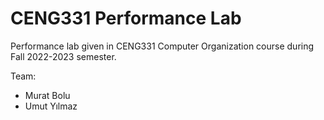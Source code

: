 # CENG331 Performance Lab
Performance lab given in CENG331 Computer Organization course during Fall 2022-2023 semester.

Team:
* Murat Bolu
* Umut Yılmaz